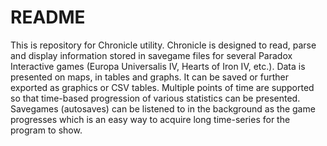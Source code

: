 # README #

This is repository for Chronicle utility. Chronicle is designed to read, parse and display information stored in savegame files for several Paradox Interactive games (Europa Universalis IV, Hearts of Iron IV, etc.). Data is presented on maps, in tables and graphs. It can be saved or further exported as graphics or CSV tables. Multiple points of time are supported so that time-based progression of various statistics can be presented. Savegames (autosaves) can be listened to in the background as the game progresses which is an easy way to acquire long time-series for the program to show.